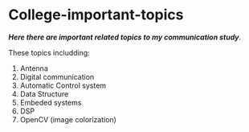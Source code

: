 # College-important-topics

***Here there are important related topics to my communication study***.

These topics includding:
1) Antenna 
2) Digital communication
3) Automatic Control system
4) Data Structure
4) Embeded systems
5) DSP
6) OpenCV (image colorization)
